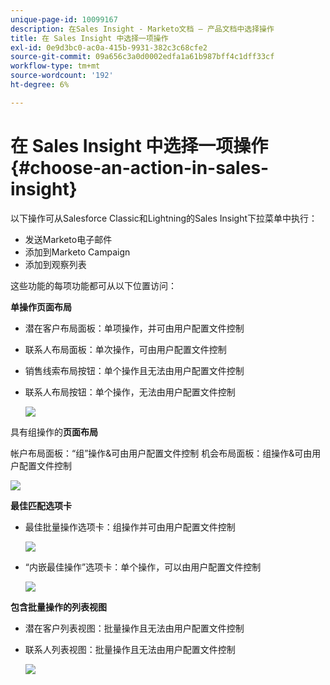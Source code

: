 ```yaml
---
unique-page-id: 10099167
description: 在Sales Insight - Marketo文档 — 产品文档中选择操作
title: 在 Sales Insight 中选择一项操作
exl-id: 0e9d3bc0-ac0a-415b-9931-382c3c68cfe2
source-git-commit: 09a656c3a0d0002edfa1a61b987bff4c1dff33cf
workflow-type: tm+mt
source-wordcount: '192'
ht-degree: 6%

---
```


# 在 Sales Insight 中选择一项操作 {#choose-an-action-in-sales-insight}

以下操作可从Salesforce Classic和Lightning的Sales Insight下拉菜单中执行：

* 发送Marketo电子邮件
* 添加到Marketo Campaign
* 添加到观察列表

这些功能的每项功能都可从以下位置访问：

**单操作页面布局**

* 潜在客户布局面板：单项操作，并可由用户配置文件控制
* 联系人布局面板：单次操作，可由用户配置文件控制
* 销售线索布局按钮：单个操作且无法由用户配置文件控制
* 联系人布局按钮：单个操作，无法由用户配置文件控制

  ![](assets/-.png)

具有组操作的&#x200B;**页面布局**

帐户布局面板：“组”操作&amp;可由用户配置文件控制
机会布局面板：组操作&amp;可由用户配置文件控制

![](assets/-.png)

**最佳匹配选项卡**

* 最佳批量操作选项卡：组操作并可由用户配置文件控制

  ![](assets/-.png)

* “内嵌最佳操作”选项卡：单个操作，可以由用户配置文件控制

  ![](assets/-.png)

**包含批量操作的列表视图**

* 潜在客户列表视图：批量操作且无法由用户配置文件控制
* 联系人列表视图：批量操作且无法由用户配置文件控制

  ![](assets/-.png)
